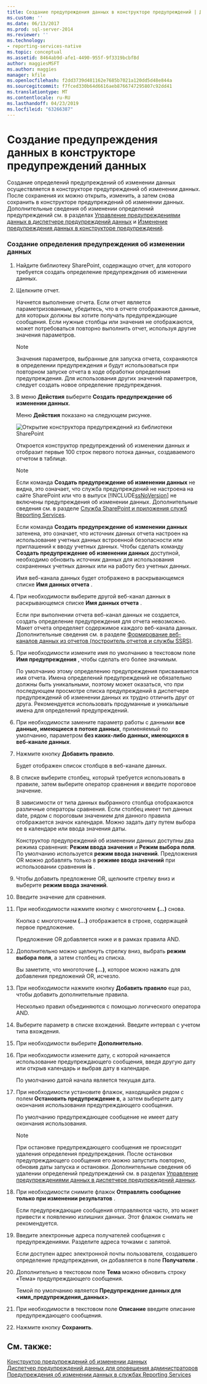 ```yaml
---
title: Создание предупреждения данных в конструкторе предупреждений | Документы Майкрософт
ms.custom: ''
ms.date: 06/13/2017
ms.prod: sql-server-2014
ms.reviewer: ''
ms.technology:
- reporting-services-native
ms.topic: conceptual
ms.assetid: 8464ab9d-afe1-4490-955f-9f3319bcbf8d
author: maggiesMSFT
ms.author: maggies
manager: kfile
ms.openlocfilehash: f2dd3739d481162e7685b7021a120dd5d48e844a
ms.sourcegitcommit: f7fced330b64d6616aeb8766747295807c92dd41
ms.translationtype: MT
ms.contentlocale: ru-RU
ms.lasthandoff: 04/23/2019
ms.locfileid: "63266387"
---
```

# <a name="create-a-data-alert-in-data-alert-designer"></a>Создание предупреждения данных в конструкторе предупреждений данных
  Создание определений предупреждений об изменении данных осуществляется в конструкторе предупреждений об изменении данных. После сохранения их можно открыть, изменить, а затем снова сохранить в конструкторе предупреждений об изменении данных. Дополнительные сведения об изменении определений предупреждений см. в разделах [Управление предупреждениями данных в диспетчере предупреждений данных](manage-my-data-alerts-in-data-alert-manager.md) и [Изменение предупреждения данных в конструкторе предупреждений](edit-a-data-alert-in-alert-designer.md).  
  
### <a name="to-create-a-data-alert-definition"></a>Создание определения предупреждения об изменении данных  
  
1.  Найдите библиотеку SharePoint, содержащую отчет, для которого требуется создать определение предупреждения об изменении данных.  
  
2.  Щелкните отчет.  
  
     Начнется выполнение отчета. Если отчет является параметризованным, убедитесь, что в отчете отображаются данные, для которых должны вы хотите получать предупреждающие сообщения. Если нужные столбцы или значения не отображаются, может потребоваться повторно выполнить отчет, используя другие значения параметров.  
  
    > [!NOTE]  
    >  Значения параметров, выбранные для запуска отчета, сохраняются в определении предупреждения и будут использоваться при повторном запуске отчета в ходе обработки определения предупреждения. Для использования других значений параметров, следует создать новое определение предупреждения.  
  
3.  В меню **Действия** выберите **Создать предупреждение об изменении данных**.  
  
     Меню **Действия** показано на следующем рисунке.  
  
     ![Открытие конструктора предупреждений из библиотеки SharePoint](media/rs-openalertdesigneriw.gif "Открытие конструктора предупреждений из библиотеки SharePoint")  
  
     Откроется конструктор предупреждений об изменении данных и отобразит первые 100 строк первого потока данных, создаваемого отчетом в таблице.  
  
    > [!NOTE]  
    >  Если команда **Создать предупреждение об изменении данных** не видна, это означает, что служба предупреждений не настроена на сайте SharePoint или что в выпуск [!INCLUDE[ssNoVersion](../includes/ssnoversion-md.md)] не включены предупреждения об изменении данных. Дополнительные сведения см. в разделе [Служба SharePoint и приложения служб Reporting Services](../../2014/reporting-services/reporting-services-sharepoint-service-and-service-applications.md).  
    >   
    >  Если команда **Создать предупреждение об изменении данных** затенена, это означает, что источник данных отчета настроен на использование учетных данных встроенной безопасности или приглашений к вводу учетных данных. Чтобы сделать команду **Создать предупреждение об изменении данных** доступной, необходимо обновить источник данных для использования сохраненных учетных данных или на работу без учетных данных.  
  
     Имя веб-канала данных будет отображено в раскрывающемся списке **Имя данных отчета** .  
  
4.  При необходимости выберите другой веб-канал данных в раскрывающемся списке **Имя данных отчета** .  
  
     Если при выполнении отчета веб-канал данных не создается, создать определение предупреждения для отчета невозможно. Макет отчета определяет содержимое каждого веб-канала данных. Дополнительные сведения см. в разделе [Формирование веб-каналов данных из отчетов (построитель отчетов и службы SSRS)](report-builder/generating-data-feeds-from-reports-report-builder-and-ssrs.md).  
  
5.  При необходимости измените имя по умолчанию в текстовом поле **Имя предупреждения** , чтобы сделать его более значимым.  
  
     По умолчанию этому определению предупреждения присваивается имя отчета. Имена определений предупреждений не обязательно должны быть уникальными, поэтому может оказаться, что при последующем просмотре списка предупреждений в диспетчере предупреждений об изменении данных их трудно отличить друг от друга. Рекомендуется использовать продуманные и уникальные имена для определений предупреждений.  
  
6.  При необходимости замените параметр работы с данными **все данные, имеющиеся в потоке данных**, применяемый по умолчанию, параметром **без каких-либо данных, имеющихся в веб-канале данных**.  
  
7.  Нажмите кнопку **Добавить правило**.  
  
     Будет отображен список столбцов в веб-канале данных.  
  
8.  В списке выберите столбец, который требуется использовать в правиле, затем выберите оператор сравнения и введите пороговое значение.  
  
     В зависимости от типа данных выбранного столбца отображаются различные операторы сравнения. Если столбец имеет тип данных date, рядом с пороговым значением для данного правила отображается значок календаря. Можно задать дату путем выбора ее в календаре или ввода значения даты.  
  
     Конструктор предупреждений об изменении данных доступны два режима сравнения: **Режим ввода значения** и **Режим выбора поля**. По умолчанию используется **режим ввода значений**. Предложения OR можно добавлять только в **режиме ввода значений** при использовании сравнения **is** .  
  
9. Чтобы добавить предложение OR, щелкните стрелку вниз и выберите **режим ввода значений**.  
  
10. Введите значение для сравнения.  
  
11. При необходимости нажмите кнопку с многоточием **(…)** снова.  
  
     Кнопка с многоточием **(…)** отображается в строке, содержащей первое предложение.  
  
     Предложение OR добавляется ниже и в рамках правила AND.  
  
12. Дополнительно можно щелкнуть стрелку вниз, выбрать **режим выбора поля**, а затем столбец из списка.  
  
     Вы заметите, что многоточие **(…)**, которое можно нажать для добавления предложений OR, исчезло.  
  
13. При необходимости нажмите кнопку **Добавить правило** еще раз, чтобы добавить дополнительные правила.  
  
     Несколько правил объединяются с помощью логического оператора AND.  
  
14. Выберите параметр в списке вхождений. Введите интервал с учетом типа вхождения.  
  
15. При необходимости выберите **Дополнительно**.  
  
16. При необходимости измените дату, с которой начинается использование предупреждающего сообщения, введя другую дату или открыв календарь и выбрав дату в календаре.  
  
     По умолчанию датой начала является текущая дата.  
  
17. При необходимости установите флажок, находящийся рядом с полем **Остановить предупреждение в**, а затем выберите дату окончания использования предупреждающего сообщения.  
  
     По умолчанию предупреждающее сообщение не имеет дату окончания использования.  
  
    > [!NOTE]  
    >  При остановке предупреждающего сообщения не происходит удаления определения предупреждения. После остановки предупреждающего сообщения его можно запустить повторно, обновив даты запуска и остановки. Дополнительные сведения об удалении определений предупреждений см. в разделах [Управление предупреждениями данных в диспетчере предупреждений данных](manage-my-data-alerts-in-data-alert-manager.md).  
  
18. При необходимости снимите флажок **Отправлять сообщение только при изменении результатов** .  
  
     Если предупреждающие сообщения отправляются часто, это может привести к появлению излишних данных. Этот флажок снимать не рекомендуется.  
  
19. Введите электронные адреса получателей сообщения с предупреждениями. Разделите адреса точками с запятой.  
  
     Если доступен адрес электронной почты пользователя, создавшего определение предупреждения, он добавляется в поле **Получатели** .  
  
20. Дополнительно в текстовом поле **Тема** можно обновить строку «Тема» предупреждающего сообщения.  
  
     Темой по умолчанию является **Предупреждение данных для \<имя_предупреждения_данных>**.  
  
21. При необходимости в текстовом поле **Описание** введите описание предупреждающего сообщения.  
  
22. Нажмите кнопку **Сохранить**.  
  
## <a name="see-also"></a>См. также:  
 [Конструктор предупреждений об изменении данных](../../2014/reporting-services/data-alert-designer.md)   
 [Диспетчер предупреждений данных для оповещения администраторов](../../2014/reporting-services/data-alert-manager-for-alerting-administrators.md)   
 [Предупреждения об изменении данных в службах Reporting Services](../ssms/agent/alerts.md)  
  
  
